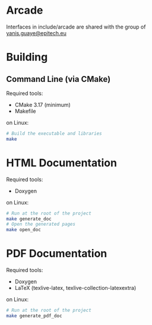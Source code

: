 Arcade
====

Interfaces in include/arcade are shared with the group of yanis.guaye@epitech.eu 

# Building

## Command Line (via CMake)

Required tools:
- CMake 3.17 (minimum)
- Makefile

on Linux:
```sh
# Build the executable and libraries
make
```

# HTML Documentation

Required tools:
- Doxygen

on Linux:
```sh
# Run at the root of the project
make generate_doc
# Open the generated pages
make open_doc
```

# PDF Documentation

Required tools:
- Doxygen
- LaTeX (texlive-latex, texlive-collection-latexextra)

on Linux:
```sh
# Run at the root of the project
make generate_pdf_doc
```
